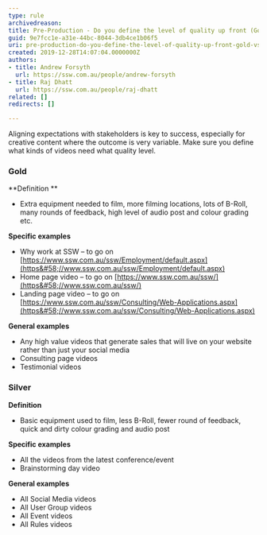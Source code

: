 ```yaml
---
type: rule
archivedreason: 
title: Pre-Production - Do you define the level of quality up front (Gold vs Silver)?
guid: 9e7fcc1e-a31e-44bc-8044-3db4ce1b06f5
uri: pre-production-do-you-define-the-level-of-quality-up-front-gold-vs-silver
created: 2019-12-28T14:07:04.0000000Z
authors:
- title: Andrew Forsyth
  url: https://ssw.com.au/people/andrew-forsyth
- title: Raj Dhatt
  url: https://ssw.com.au/people/raj-dhatt
related: []
redirects: []

---
```


Aligning expectations with stakeholders is key to success, especially for creative content where the outcome is very variable. Make sure you define what kinds of videos need what quality level.

<!--endintro-->

### Gold


**Definition **

* Extra equipment needed to film, more filming locations, lots of B-Roll, many rounds of feedback, high level of audio post and colour grading etc.


**Specific examples**

* Why work at SSW – to go on [https://www.ssw.com.au/ssw/Employment/default.aspx](https&#58;//www.ssw.com.au/ssw/Employment/default.aspx)
* Home page video – to go on [https://www.ssw.com.au/ssw/](https&#58;//www.ssw.com.au/ssw/)
* Landing page video – to go on [https://www.ssw.com.au/ssw/Consulting/Web-Applications.aspx](https&#58;//www.ssw.com.au/ssw/Consulting/Web-Applications.aspx)


**General examples**

* Any high value videos that generate sales that will live on your website rather than just your social media
* Consulting page videos
* Testimonial videos


### Silver


**Definition**

* Basic equipment used to film, less B-Roll, fewer round of feedback, quick and dirty colour grading and audio post


**Specific examples**

* All the videos from the latest conference/event
* Brainstorming day video


**General examples**

* All Social Media videos
* All User Group videos
* All Event videos
* All Rules videos
